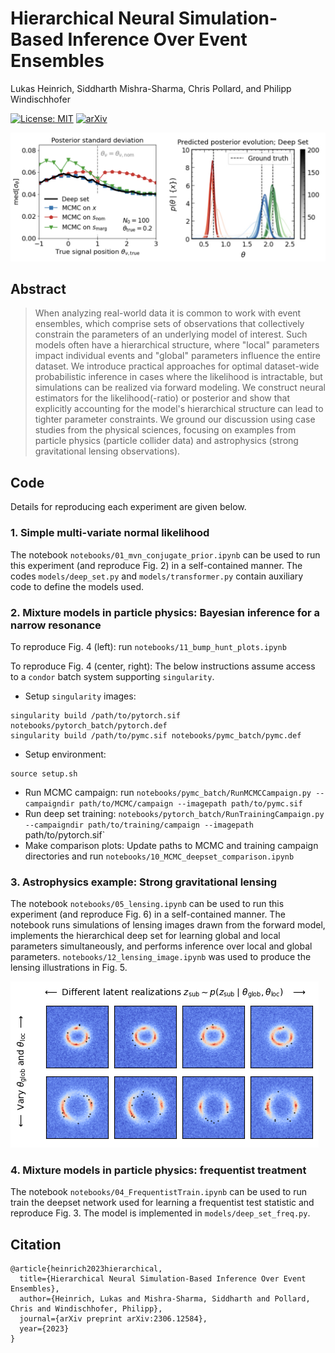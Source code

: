 # Hierarchical Neural Simulation-Based Inference Over Event Ensembles

Lukas Heinrich, Siddharth Mishra-Sharma, Chris Pollard, and Philipp Windischhofer

[![License: MIT](https://img.shields.io/badge/License-MIT-red.svg)](https://opensource.org/licenses/MIT)
[![arXiv](https://img.shields.io/badge/arXiv-2306.12584%20-green.svg)](https://arxiv.org/abs/2306.12584)

![Mixture model.](notebooks/plots/combined.png)

## Abstract

> When analyzing real-world data it is common to work with event ensembles, which comprise sets of observations that collectively constrain the parameters of an underlying model of interest. Such models often have a hierarchical structure, where "local" parameters impact individual events and "global" parameters influence the entire dataset. We introduce practical approaches for optimal dataset-wide probabilistic inference in cases where the likelihood is intractable, but simulations can be realized via forward modeling. We construct neural estimators for the likelihood(-ratio) or posterior and show that explicitly accounting for the model's hierarchical structure can lead to tighter parameter constraints. We ground our discussion using case studies from the physical sciences, focusing on examples from particle physics (particle collider data) and astrophysics (strong gravitational lensing observations).

## Code

Details for reproducing each experiment are given below.

### 1. Simple multi-variate normal likelihood

The notebook `notebooks/01_mvn_conjugate_prior.ipynb` can be used to run this experiment (and reproduce Fig. 2) in a self-contained manner. The codes `models/deep_set.py` and `models/transformer.py` contain auxiliary code to define the models used.

### 2. Mixture models in particle physics: Bayesian inference for a narrow resonance

To reproduce Fig. 4 (left): run `notebooks/11_bump_hunt_plots.ipynb`

To reproduce Fig. 4 (center, right): The below instructions assume access to a `condor` batch system supporting `singularity`.

* Setup `singularity` images:
```
singularity build /path/to/pytorch.sif notebooks/pytorch_batch/pytorch.def
singularity build /path/to/pymc.sif notebooks/pymc_batch/pymc.def
```
* Setup environment:
```
source setup.sh
```
* Run MCMC campaign: run `notebooks/pymc_batch/RunMCMCCampaign.py --campaigndir path/to/MCMC/campaign --imagepath path/to/pymc.sif`
* Run deep set training: `notebooks/pytorch_batch/RunTrainingCampaign.py --campaigndir path/to/training/campaign --imagepath `path/to/pytorch.sif`
* Make comparison plots: Update paths to MCMC and training campaign directories and run `notebooks/10_MCMC_deepset_comparison.ipynb`

### 3. Astrophysics example: Strong gravitational lensing

The notebook `notebooks/05_lensing.ipynb` can be used to run this experiment (and reproduce Fig. 6) in a self-contained manner. The notebook runs simulations of lensing images drawn from the forward model, implements the hierarchical deep set for learning global and local parameters simultaneously, and performs inference over local and global parameters. `notebooks/12_lensing_image.ipynb` was used to produce the lensing illustrations in Fig. 5.

![Lensing model.](notebooks/plots/lensing.png)

### 4. Mixture models in particle physics: frequentist treatment

The notebook `notebooks/04_FrequentistTrain.ipynb` can be used to run train the deepset network used for learning a frequentist test statistic and reproduce Fig. 3. The model is implemented in `models/deep_set_freq.py`.

## Citation

```
@article{heinrich2023hierarchical,
  title={Hierarchical Neural Simulation-Based Inference Over Event Ensembles},
  author={Heinrich, Lukas and Mishra-Sharma, Siddharth and Pollard, Chris and Windischhofer, Philipp},
  journal={arXiv preprint arXiv:2306.12584},
  year={2023}
}
```